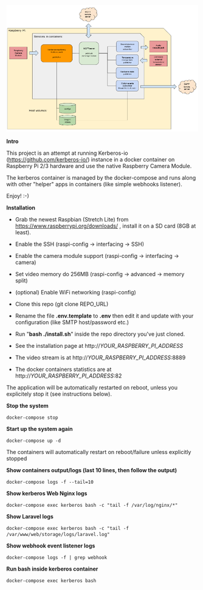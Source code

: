 ![Overall diagram](./docs/images/kerberos-flow.png "Dockerized KerberosIO flow")

**Intro**

This project is an attempt at running Kerberos-io (https://github.com/kerberos-io/) instance in a docker container on Raspberry Pi 2/3 hardware and use the native Raspberry Camera Module.

The kerberos container is managed by the docker-compose and runs along with other "helper" apps in containers (like simple webhooks listener).

Enjoy! :-)
 

**Installation**

* Grab the newest Raspbian (Stretch Lite) from https://www.raspberrypi.org/downloads/ , install it on a SD card (8GB at least).
* Enable the SSH (raspi-config -> interfacing -> SSH)
* Enable the camera module support (raspi-config -> interfacing -> camera)
* Set video memory do 256MB (raspi-config -> advanced -> memory split)
* (optional) Enable WiFi networking (raspi-config)
* Clone this repo (git clone REPO_URL)
* Rename the file **.env.template** to **.env** then edit it and update with your configuration (like SMTP host/password etc.)
* Run "**bash ./install.sh**" inside the repo directory you've just cloned.

* See the installation page at http://_YOUR_RASPBERRY_PI_ADDRESS_
* The video stream is at http://_YOUR_RASPBERRY_PI_ADDRESS_:8889   
* The docker containers statistics are at http://_YOUR_RASPBERRY_PI_ADDRESS_:82   

The application will be automatically restarted on reboot, unless you explicitely stop it (see instructions below).


**Stop the system**
`````
docker-compose stop 
`````

**Start up the system again**
`````
docker-compose up -d 
`````

The containers will automatically restart on reboot/failure unless explicitly stopped 


**Show containers output/logs (last 10 lines, then follow the output)**
`````
docker-compose logs -f --tail=10
`````

**Show kerberos Web Nginx logs**
`````
docker-compose exec kerberos bash -c "tail -f /var/log/nginx/*"
`````

**Show Laravel logs**
`````
docker-compose exec kerberos bash -c "tail -f /var/www/web/storage/logs/laravel.log"
`````

**Show webhook event listener logs**
`````
docker-compose logs -f | grep webhook
`````

**Run bash inside kerberos container**
`````
docker-compose exec kerberos bash
`````

